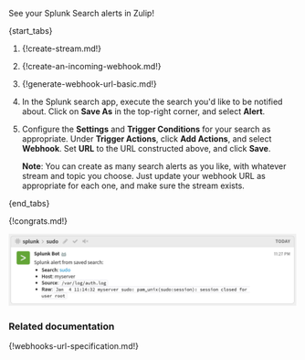 See your Splunk Search alerts in Zulip!

{start_tabs}

1. {!create-stream.md!}

1. {!create-an-incoming-webhook.md!}

1. {!generate-webhook-url-basic.md!}

1. In the Splunk search app, execute the search you'd like to be
   notified about. Click on **Save As** in the top-right corner,
   and select **Alert**.

1. Configure the **Settings** and **Trigger Conditions** for your search
   as appropriate. Under **Trigger Actions**, click **Add Actions**,
   and select **Webhook**. Set **URL** to the URL constructed above,
   and click **Save**.



    **Note**: You can create as many search alerts as you like,
    with whatever stream and topic you choose. Just update your
    webhook URL as appropriate for each one, and make sure the
    stream exists.

{end_tabs}

{!congrats.md!}

![](/static/images/integrations/splunk/001.png)

### Related documentation

{!webhooks-url-specification.md!}
